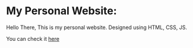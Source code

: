 # My Personal Website:

Hello There, This is my personal website.
Designed using HTML, CSS, JS.

You can check it [here](sanjeet98.github.io)
